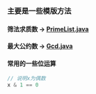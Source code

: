 ### 主要是一些模版方法

#### 筛法求质数 -> [PrimeList.java](PrimeList.java)

#### 最大公约数 -> [Gcd.java](Gcd.java)

#### 常用的一些位运算

```java
// 说明x为偶数
x & 1 == 0
```